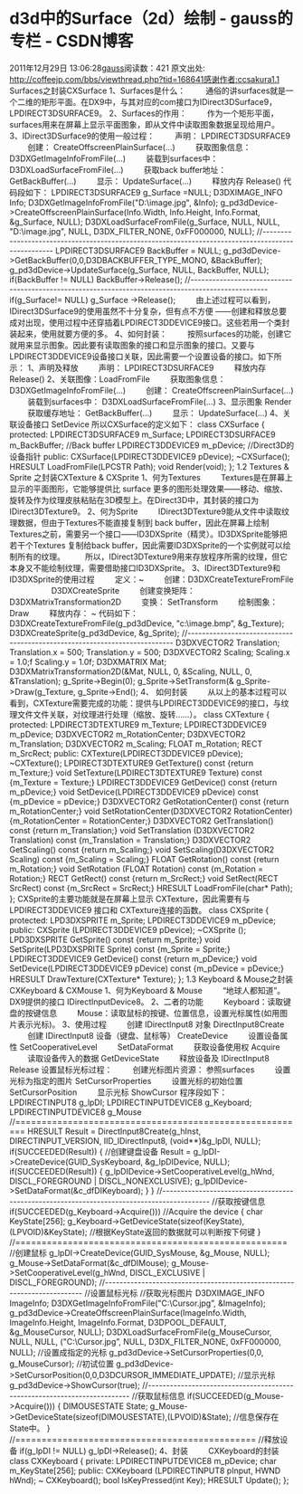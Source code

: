 # d3d中的Surface（2d）绘制 - gauss的专栏 - CSDN博客
2011年12月29日 13:06:28[gauss](https://me.csdn.net/mathlmx)阅读数：421
原文出处:
http://coffeejp.com/bbs/viewthread.php?tid=168641感谢作者:ccsakura1.1 Surfaces之封装CXSurface
1、Surfaces是什么：
　　 通俗的讲surfaces就是一个二维的矩形平面。在DX9中，与其对应的com接口为IDirect3DSurface9，LPDIRECT3DSURFACE9。
2、Surfaces的作用：
　　 作为一个矩形平面，surfaces用来在屏幕上显示平面图象，即从文件中读取图象数据呈现给用户。
3、IDirect3DSurface9的使用一般过程：
　　 声明： LPDIRECT3DSURFACE9
　　 创建： CreateOffscreenPlainSurface(…)
　　 获取图象信息： D3DXGetImageInfoFromFile(…)
　　 装载到surfaces中： D3DXLoadSurfaceFromFile(…)
　　 获取back buffer地址： GetBackBuffer(…)
　　 显示： UpdateSurface(…)
　　 释放内存 Release()
代码段如下：
LPDIRECT3DSURFACE9 g_Surface =NULL;
D3DXIMAGE_INFO Info;
D3DXGetImageInfoFromFile("D:\image.jpg", &Info);
g_pd3dDevice->CreateOffscreenPlainSurface(Info.Width, Info.Height, Info.Format, &g_Surface, NULL);
D3DXLoadSurfaceFromFile(g_Surface, NULL, NULL, "D:\image.jpg", NULL, D3DX_FILTER_NONE, 0xFF000000, NULL);
//--------------------------------------------------------------------------------------------------
LPDIRECT3DSURFACE9 BackBuffer = NULL;
g_pd3dDevice->GetBackBuffer(0,0,D3DBACKBUFFER_TYPE_MONO, &BackBuffer);
g_pd3dDevice->UpdateSurface(g_Surface, NULL, BackBuffer, NULL);
if(BackBuffer != NULL)
BackBuffer->Release();
//---------------------------------------------------------------------------------------------------
if(g_Surface!= NULL)
g_Surface ->Release();
　　 由上述过程可以看到，IDirect3DSurface9的使用虽然不十分复杂，但有点不方便 ——创建和释放总要成对出现，使用过程中还穿插着LPDIRECT3DDEVICE9接口。这些若用一个类封装起来，使用就要方便的多。
4、如何封装：
　　 按照surfaces的功能，创建它就用来显示图象。因此要有读取图象的接口和显示图象的接口。又要与LPDIRECT3DDEVICE9设备接口关联，因此需要一个设置设备的接口。如下所示：
1、声明及释放
　　 声明： LPDIRECT3DSURFACE9
　　 释放内存 Release()
2、关联图像：LoadFromFile
　　 获取图象信息： D3DXGetImageInfoFromFile(…)
　　 创建： CreateOffscreenPlainSurface(…)
　　 装载到surfaces中： D3DXLoadSurfaceFromFile(…)
3、显示图象 Render
　　 获取缓存地址： GetBackBuffer(…)
　　 显示： UpdateSurface(…)
4、关联设备接口 SetDevice
所以CXSurface的定义如下：
class CXSurface
{
protected:
LPDIRECT3DSURFACE9 m_Surface;
LPDIRECT3DSURFACE9 m_BackBuffer; //Back buffer
LPDIRECT3DDEVICE9 m_pDevice; //Direct3D的设备指针
public:
CXSurface(LPDIRECT3DDEVICE9 pDevice);
~CXSurface();
HRESULT LoadFromFile(LPCSTR Path);
void Render(void);
};
1.2 Textures & Sprite 之封装CXTexture & CXSprite
1、何为Textures
　　 Textures是在屏幕上显示的平面图形，它能够提供比 surface 更多的图形处理效果——移动、缩放、旋转及作为纹理皮肤粘贴在3D模型上。在Direct3D中，其封装的接口为IDirect3DTexture9。
2、何为Sprite
　　 IDirect3DTexture9能从文件中读取纹理数据，但由于Textures不能直接复制到 back buffer，因此在屏幕上绘制Textures之前，需要另一个接口——ID3DXSprite（精灵）。ID3DXSprite能够把若干个Textures 复制给back buffer，因此需要ID3DXSprite的一个实例就可以绘制所有的纹理。
　　 所以，IDirect3DTexture9用来存放程序所需的纹理，但它本身又不能绘制纹理，需要借助接口ID3DXSprite。
3、IDirect3DTexture9和ID3DXSprite的使用过程
　　 定义：~
　　 创建：D3DXCreateTextureFromFile
　　　　　 D3DXCreateSprite
　　 创建变换矩阵： D3DXMatrixTransformation2D
　　 变换： SetTransform
　　 绘制图象： Draw
　　 释放内存： ~
代码如下：
D3DXCreateTextureFromFile(g_pd3dDevice, "c:\\image.bmp”, &g_Texture);
D3DXCreateSprite(g_pd3dDevice, &g_Sprite);
//--------------------------------------------------------------------------
D3DXVECTOR2 Translation;
Translation.x = 500;
Translation.y = 500;
D3DXVECTOR2 Scaling;
Scaling.x = 1.0;f
Scaling.y = 1.0f;
D3DXMATRIX Mat;
D3DXMatrixTransformation2D(&Mat, NULL, 0, &Scaling, NULL, 0, &Translation);
g_Sprite->Begin(0);
g_Sprite->SetTransform(&
g_Sprite->Draw(g_Texture,
g_Sprite->End();
4、 如何封装
　　 从以上的基本过程可以看到，CXTexture需要完成的功能：提供与LPDIRECT3DDEVICE9的接口，与纹理文件文件关联，对纹理进行处理（缩放、旋转……）。
class CXTexture
{
protected:
LPDIRECT3DTEXTURE9 m_Texture;
LPDIRECT3DDEVICE9 m_pDevice;
D3DXVECTOR2 m_RotationCenter;
D3DXVECTOR2 m_Translation;
D3DXVECTOR2 m_Scaling;
FLOAT m_Rotation;
RECT m_SrcRect;
public:
CXTexture(LPDIRECT3DDEVICE9 pDevice);
~CXTexture();
LPDIRECT3DTEXTURE9 GetTexture() const {return m_Texture;}
void SetTexture(LPDIRECT3DTEXTURE9 Texture) const {m_Texture = Texture;}
LPDIRECT3DDEVICE9 GetDevice() const {return m_pDevice;}
void SetDevice(LPDIRECT3DDEVICE9 pDevice) const {m_pDevice = pDevice;}
D3DXVECTOR2 GetRotationCenter() const {return m_RotationCenter;}
void SetRotationCenter(D3DXVECTOR2 RotationCenter) {m_RotationCenter = RotationCenter;}
D3DXVECTOR2 GetTranslation() const {return m_Translation;}
void SetTranslation (D3DXVECTOR2 Translation) const {m_Translation = Translation;}
D3DXVECTOR2 GetScaling() const {return m_Scaling;}
void SetScaling(D3DXVECTOR2 Scaling) const {m_Scaling = Scaling;}
FLOAT GetRotation() const {return m_Rotation;}
void SetRotation (FLOAT Rotation) const {m_Rotation = Rotation;}
RECT GetRect() const {return m_SrcRect;}
void SetRect(RECT SrcRect) const {m_SrcRect = SrcRect;}
HRESULT LoadFromFile(char* Path);
};
CXSprite的主要功能就是在屏幕上显示 CXTexture，因此需要有与 LPDIRECT3DDEVICE9 接口和 CXTexture连接的函数。
class CXSprite
{
protected:
LPD3DXSPRITE m_Sprite;
LPDIRECT3DDEVICE9 m_pDevice;
public:
CXSprite (LPDIRECT3DDEVICE9 pDevice);
~CXSprite ();
LPD3DXSPRITE GetSprite() const {return m_Sprite;}
void SetSprite(LPD3DXSPRITE Sprite) const {m_Sprite = Sprite;}
LPDIRECT3DDEVICE9 GetDevice() const {return m_pDevice;}
void SetDevice(LPDIRECT3DDEVICE9 pDevice) const {m_pDevice = pDevice;}
HRESULT DrawTexture(CXTexture* Texture);
};
1.3 Keyboard & Mouse之封装CXKeyboard & CXMouse
1、何为Keyboard & Mouse
　　 “地球人都知道”。DX9提供的接口 IDirectInputDevice8。
2、二者的功能
　　 Keyboard：读取键盘的按键信息
　　 Mouse：读取鼠标的按键、位置信息，设置光标属性(如用图片表示光标)。
3、使用过程
　　 创建 IDirectInput8 对象 DirectInput8Create
　　 创建 IDirectInput8 设备（键盘、鼠标等） CreateDevice
　　 设置设备属性 SetCooperativeLevel
　　 SetDataFormat
　　 获取设备使用权 Acquire
　　 读取设备传入的数据 GetDeviceState
　　 释放设备及 IDirectInput8 Release
设置鼠标光标过程：
　　 创建光标图片资源： 参照surfaces
　　 设置光标为指定的图片 SetCursorProperties
　　 设置光标的初始位置 SetCursorPosition
　　 显示光标 ShowCursor
程序段如下：
LPDIRECTINPUT8 g_lpDI;
LPDIRECTINPUTDEVICE8 g_Keyboard; 
LPDIRECTINPUTDEVICE8 g_Mouse
//========================================================
HRESULT Result = DirectInput8Create(g_hInst, DIRECTINPUT_VERSION, IID_IDirectInput8, (void**)&g_lpDI, NULL);
if(SUCCEEDED(Result))
{
//创建键盘设备
Result = g_lpDI->CreateDevice(GUID_SysKeyboard, &g_lpDIDevice, NULL);
if(SUCCEEDED(Result))
{
g_lpDIDevice->SetCooperativeLevel(g_hWnd, DISCL_FOREGROUND | DISCL_NONEXCLUSIVE);
g_lpDIDevice->SetDataFormat(&c_dfDIKeyboard);
}
}
//-------------------------------------------------------------------------------------------
//获取按键信息
if(SUCCEEDED(g_Keyboard->Acquire())) //Acquire the device
{
char KeyState[256];
g_Keyboard->GetDeviceState(sizeof(KeyState),(LPVOID)&KeyState);
//根据KeyState返回的数据就可以判断按下何键
}
//====================================================
//创建鼠标
g_lpDI->CreateDevice(GUID_SysMouse, &g_Mouse, NULL);
g_Mouse->SetDataFormat(&c_dfDIMouse);
g_Mouse->SetCooperativeLevel(g_hWnd, DISCL_EXCLUSIVE | DISCL_FOREGROUND);
//------------------------------------------------------------------------
//设置鼠标光标
//获取光标图片
D3DXIMAGE_INFO ImageInfo;
D3DXGetImageInfoFromFile("C:\\Cursor.jpg”, &ImageInfo);
g_pd3dDevice->CreateOffscreenPlainSurface(ImageInfo.Width, ImageInfo.Height, ImageInfo.Format, D3DPOOL_DEFAULT, &g_MouseCursor, NULL);
D3DXLoadSurfaceFromFile(g_MouseCursor, NULL, NULL, ("C:\\Cursor.jpg”, NULL, D3DX_FILTER_NONE, 0xFF000000, NULL);
//设置成指定的光标
g_pd3dDevice->SetCursorProperties(0,0, g_MouseCursor);
//初试位置
g_pd3dDevice->SetCursorPosition(0,0,D3DCURSOR_IMMEDIATE_UPDATE);
//显示光标
g_pd3dDevice->ShowCursor(true);
//-------------------------------------------------------------------------
//获取鼠标信息
if(SUCCEEDED(g_Mouse->Acquire()))
{
DIMOUSESTATE State;
g_Mouse->GetDeviceState(sizeof(DIMOUSESTATE),(LPVOID)&State);
//信息保存在 State中。
}
//==============================================
//释放设备
if(g_lpDI != NULL)
g_lpDI->Release();
4、封装
　　 CXKeyboard的封装
class CXKeyboard
{
private:
LPDIRECTINPUTDEVICE8 m_pDevice;
char m_KeyState[256];
public:
CXKeyboard (LPDIRECTINPUT8 pInput, HWND hWnd);
~ CXKeyboard();
bool IsKeyPressed(int Key);
HRESULT Update();
};
